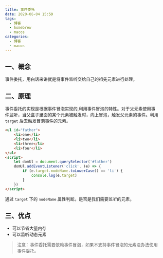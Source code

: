 ```yaml
---
title: 事件委托
date: 2020-06-04 15:59
tags:
  - 博客
  - homebrew
  - macos
categories:
  - 博客
  - macos
---
```


## 一、概念

事件委托，用白话来讲就是将事件监听交给自己的祖先元素进行处理。

## 二、原理

事件委托的实现是根据事件冒泡实现的,利用事件冒泡的特性。对于父元素使用事件监听，当父盒子里面的某个元素被触发时，向上冒泡，触发父元素的事件。利用 `target` 后去触发冒泡事件的元素。

```html
<ul id="father">
    <li>one</li>
    <li>two</li>
    <li>three</li>
    <li>four</li>
</ul>
<script>
    let domUl = document.querySelector('#father')
    domUl.addEventListener('click', (e) => {
        if (e.target.nodeName.toLowerCase() == 'li') {
            console.log(e.target)
        }
    })
</script>
```

通过 `target` 下的 `nodeName` 属性判断。是否是我们需要监听的元素。

## 三、优点

- 可以节省大量内存
- 可以监听动态元素

> 注意：事件委托需要依赖事件冒泡，如果不支持事件冒泡的元素没办法使用事件委托。